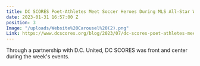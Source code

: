 ```yaml
---
title: DC SCORES Poet-Athletes Meet Soccer Heroes During MLS All-Star Week
date: 2023-01-31 16:57:00 Z
position: 3
Image: "/uploads/Website%20Carousel%20(2).png"
Link: https://www.dcscores.org/blog/2023/07/dc-scores-poet-athletes-meet-their-soccer-heroes-during-mls-all-star-week
---
```


Through a partnership with D.C. United, DC SCORES was front and center during the week's events. 